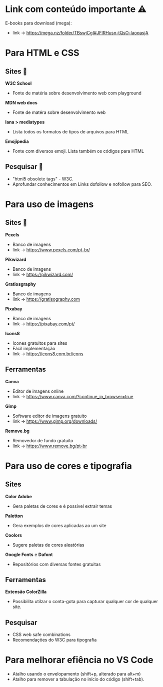 Link com conteúdo importante ⚠️ 
================================

E-books para download (mega): 
- link -> https://mega.nz/folder/TBswjCgI#JFlRHusn-tQsO-laoqasjA


Para HTML e CSS
===============

## Sites 🔗
**W3C School** 
- Fonte de matéria sobre desenvolvimento web com playground

**MDN web docs**
- Fonte de matéra sobre desenvolvimento web

**Iana > mediatypes** 
- Lista todos os formatos de tipos de arquivos para HTML

**Emojipedia** 
- Fonte com diversos emoji. Lista também os códigos para HTML


## Pesquisar 🔎
- "html5 obsolete tags" - W3C.
- Aprofundar conhecimentos em Links dofollow e nofollow para SEO.


Para uso de imagens 
===================

## Sites 🔗

**Pexels** 
- Banco de imagens
- link -> https://www.pexels.com/pt-br/
  
**Pikwizard** 
- Banco de imagens
- link -> https://pikwizard.com/

**Gratiosgraphy** 
- Banco de imagens 
- link -> https://gratisography.com
  
**Pixabay** 
- Banco de imagens
- link -> https://pixabay.com/pt/

**Icons8** 
- Icones gratuitos para sites
- Fácil implementação
- link -> https://icons8.com.br/icons


## Ferramentas

**Canva**
- Editor de imagens online
- link -> https://www.canva.com/?continue_in_browser=true
  
**Gimp** 
- Software editor de imagens gratuito
- link -> https://www.gimp.org/downloads/

**Remove.bg** 
- Removedor de fundo gratuito
- link -> https://www.remove.bg/pt-br 


Para uso de cores e tipografia 
==============================

## Sites

**Color Adobe** 
- Gera paletas de cores e é possível extrair temas 

**Paletton** 
- Gera exemplos de cores aplicadas ao um site

**Coolors** 
- Sugere paletas de cores aleatórias

**Google Fonts** e **Dafont** 
- Repositórios com diversas fontes gratuitas


## Ferramentas 

**Extensão ColorZilla**
- Possibilita  utilzar o  conta-gota para capturar qualquer cor de qualquer site.

## Pesquisar
- CSS web safe combinations
- Recomendações do W3C para tipografia


Para melhorar efiência no VS Code
=================================

- Atalho usando o envelopamento (shift+p, alterado para alt+m)
- Atalho para remover a tabulação no início do código (shift+tab).
 
